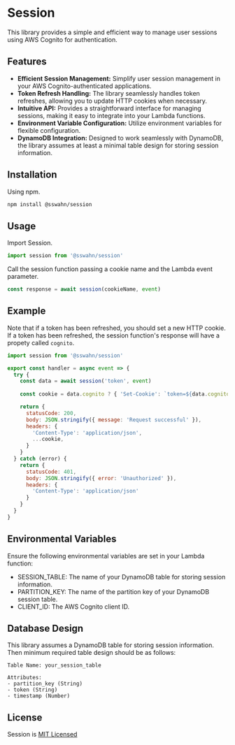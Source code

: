 # Session

This library provides a simple and efficient way to manage user sessions using AWS Cognito for authentication.

## Features
- **Efficient Session Management:** Simplify user session management in your AWS Cognito-authenticated applications.
- **Token Refresh Handling:** The library seamlessly handles token refreshes, allowing you to update HTTP cookies when necessary.
- **Intuitive API:** Provides a straightforward interface for managing sessions, making it easy to integrate into your Lambda functions.
- **Environment Variable Configuration:** Utilize environment variables for flexible configuration.
- **DynamoDB Integration:** Designed to work seamlessly with DynamoDB, the library assumes at least a minimal table design for storing session information.

  
## Installation
Using npm.
```bash
npm install @sswahn/session
```

## Usage
Import Session.  
```javascript
import session from '@sswahn/session'
```

Call the session function passing a cookie name and the Lambda event parameter.
```javascript
const response = await session(cookieName, event)
```

## Example
Note that if a token has been refreshed, you should set a new HTTP cookie. If a token has been refreshed, the session function's response will have a propety called `cognito`.
```javascript
import session from '@sswahn/session'

export const handler = async event => {
  try {
    const data = await session('token', event)
    
    const cookie = data.cognito ? { 'Set-Cookie': `token=${data.cognito.AuthenticationResult.AccessToken}; HttpOnly;` } : {}

    return {
      statusCode: 200,
      body: JSON.stringify({ message: 'Request successful' }),
      headers: {
        'Content-Type': 'application/json',
        ...cookie,
      }
    }
  } catch (error) {
    return {
      statusCode: 401,
      body: JSON.stringify({ error: 'Unauthorized' }),
      headers: {
        'Content-Type': 'application/json'
      }
    }
  }
}
```

## Environmental Variables
Ensure the following environmental variables are set in your Lambda function:

- SESSION_TABLE: The name of your DynamoDB table for storing session information.
- PARTITION_KEY: The name of the partition key of your DynamoDB session table.
- CLIENT_ID: The AWS Cognito client ID.

## Database Design
This library assumes a DynamoDB table for storing session information. Then minimum required table design should be as follows:
```plaintext
Table Name: your_session_table

Attributes:
- partition_key (String)
- token (String)
- timestamp (Number)
```

## License
Session is [MIT Licensed](https://github.com/sswahn/session/blob/main/LICENSE)
